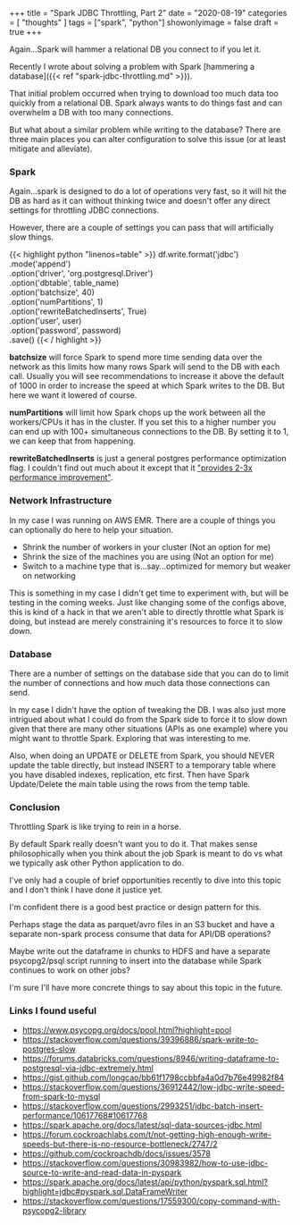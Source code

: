 +++
title = "Spark JDBC Throttling, Part 2"
date = "2020-08-19"
categories = [ "thoughts" ]
tags = ["spark", "python"]
showonlyimage = false
draft = true
+++

Again...Spark will hammer a relational DB you connect to if you let it.
<!--more-->

Recently I wrote about solving a problem with Spark [hammering a database]({{< ref "spark-jdbc-throttling.md" >}}).

That initial problem occurred when trying to download too much data too quickly from a relational DB. Spark always wants to do things fast and can overwhelm a DB with too many connections.

But what about a similar problem while writing to the database?
There are three main places you can alter configuration to solve this issue (or at least mitigate and alleviate).

### Spark
Again...spark is designed to do a lot of operations very fast, so it will hit the DB as hard as it can without thinking twice and doesn't offer any direct settings for throttling JDBC connections.

However, there are a couple of settings you can pass that will artificially slow things.

{{< highlight python "linenos=table" >}}
df.write.format('jdbc') \
        .mode('append') \
        .option('driver', 'org.postgresql.Driver') \
        .option('dbtable', table_name) \
        .option('batchsize', 40) \
        .option('numPartitions', 1) \
        .option('rewriteBatchedInserts', True) \
        .option('user', user) \
        .option('password', password) \
        .save()
{{< / highlight >}}

**batchsize** will force Spark to spend more time sending data over the network as this limits how many rows Spark will send to the DB with each call. Usually you will see recommendations to increase it above the default of 1000 in order to increase the speed at which Spark writes to the DB. But here we want it lowered of course.

**numPartitions** will limit how Spark chops up the work between all the workers/CPUs it has in the cluster. If you set this to a higher number you can end up with 100+ simultaneous connections to the DB. By setting it to 1, we can keep that from happening.

**rewriteBatchedInserts** is just a general postgres performance optimization flag. I couldn't find out much about it except that it ["provides 2-3x performance improvement"](https://jdbc.postgresql.org/documentation/head/connect.html#connection-parameters).
### Network Infrastructure
In my case I was running on AWS EMR. There are a couple of things you can optionally do here to help your situation.

* Shrink the number of workers in your cluster (Not an option for me)
* Shrink the size of the machines you are using (Not an option for me)
* Switch to a machine type that is...say...optimized for memory but weaker on networking

This is something in my case I didn't get time to experiment with, but will be testing in the coming weeks. Just like changing some of the configs above, this is kind of a hack in that we aren't able to directly throttle what Spark is doing, but instead are merely constraining it's resources to force it to slow down.


### Database
There are a number of settings on the database side that you can do to limit the number of connections and how much data those connections can send.

In my case I didn't have the option of tweaking the DB. I was also just more intrigued about what I could do from the Spark side to force it to slow down given that there are many other situations (APIs as one example) where you might want to throttle Spark. Exploring that was interesting to me.

Also, when doing an UPDATE or DELETE from Spark, you should NEVER update the table directly, but instead INSERT to a temporary table where you have disabled indexes, replication, etc first. Then have Spark Update/Delete the main table using the rows from the temp table.

### Conclusion
Throttling Spark is like trying to rein in a horse.

By default Spark really doesn't want you to do it. That makes sense philosophically when you think about the job Spark is meant to do vs what we typically ask other Python application to do.

I've only had a couple of brief opportunities recently to dive into this topic and I don't think I have done it justice yet.

I'm confident there is a good best practice or design pattern for this.

Perhaps stage the data as parquet/avro files in an S3 bucket and have a separate non-spark process consume that data for API/DB operations?

Maybe write out the dataframe in chunks to HDFS and have a separate psycopg2/psql script running to insert into the database while Spark continues to work on other jobs?

I'm sure I'll have more concrete things to say about this topic in the future.

### Links I found useful

* https://www.psycopg.org/docs/pool.html?highlight=pool
* https://stackoverflow.com/questions/39396886/spark-write-to-postgres-slow
* https://forums.databricks.com/questions/8946/writing-dataframe-to-postgresql-via-jdbc-extremely.html
* https://gist.github.com/longcao/bb61f1798ccbbfa4a0d7b76e49982f84
* https://stackoverflow.com/questions/36912442/low-jdbc-write-speed-from-spark-to-mysql
* https://stackoverflow.com/questions/2993251/jdbc-batch-insert-performance/10617768#10617768
* https://spark.apache.org/docs/latest/sql-data-sources-jdbc.html
* https://forum.cockroachlabs.com/t/not-getting-high-enough-write-speeds-but-there-is-no-resource-bottleneck/2747/2
* https://github.com/cockroachdb/docs/issues/3578
* https://stackoverflow.com/questions/30983982/how-to-use-jdbc-source-to-write-and-read-data-in-pyspark
* https://spark.apache.org/docs/latest/api/python/pyspark.sql.html?highlight=jdbc#pyspark.sql.DataFrameWriter
* https://stackoverflow.com/questions/17559300/copy-command-with-psycopg2-library
